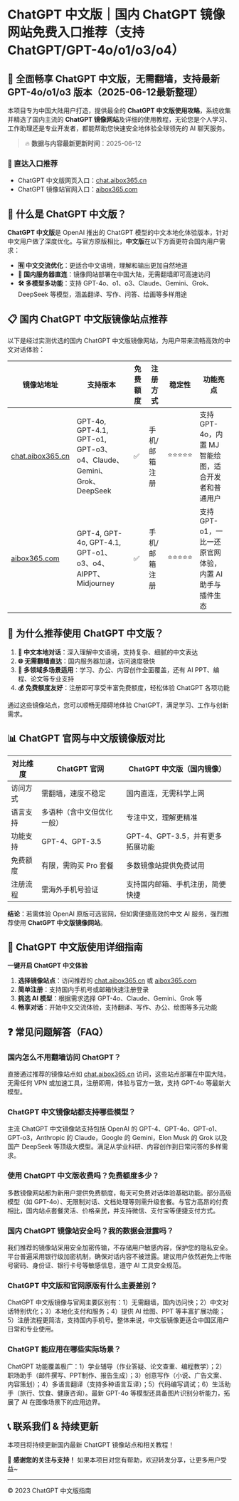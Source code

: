 # ChatGPT 中文版｜国内 ChatGPT 镜像网站免费入口推荐（支持 ChatGPT/GPT-4o/o1/o3/o4）

## 📢 全面畅享 ChatGPT 中文版，无需翻墙，支持最新 GPT-4o/o1/o3 版本（2025-06-12最新整理）

本项目专为中国大陆用户打造，提供最全的 **ChatGPT 中文版使用攻略**，系统收集并精选了国内主流的 **ChatGPT 镜像网站**及详细的使用教程，无论您是个人学习、工作助理还是专业开发者，都能帮助您快速安全地体验全球领先的 AI 聊天服务。

> 🔥 **数据与内容最新更新时间**：2025-06-12

### 🚀 直达入口推荐

- ChatGPT 中文版网页入口：[chat.aibox365.cn](https://chat.aibox365.cn)
- ChatGPT 镜像站官网入口：[aibox365.com](https://aibox365.com)

## 🤔 什么是 ChatGPT 中文版？

**ChatGPT 中文版**是 OpenAI 推出的 ChatGPT 模型的中文本地化体验版本，针对中文用户做了深度优化。与官方原版相比，**中文版**在以下方面更符合国内用户需求：

- **🈶 中文交流优化**：更适合中文语境，理解和输出更加自然地道
- **🚀 国内服务器直连**：镜像网站部署在中国大陆，无需翻墙即可高速访问
- **🛠️ 多模型多功能**：支持 GPT-4o、o1、o3、Claude、Gemini、Grok、DeepSeek 等模型，涵盖翻译、写作、问答、绘画等多样用途

## 📋 国内 ChatGPT 中文版镜像站点推荐

以下是经过实测优选的国内 ChatGPT 中文版镜像网站，为用户带来流畅高效的中文对话体验：

| 镜像站地址 | 支持版本 | 免费额度 | 注册方式 | 稳定性 | 功能亮点 |
|------------|----------|----------|----------|--------|----------|
| [chat.aibox365.cn](https://chat.aibox365.cn) | GPT-4o, GPT-4.1, GPT-o1, GPT-o3、o4、Claude、Gemini、Grok、DeepSeek | ✅ | 手机/邮箱注册 | ⭐⭐⭐⭐⭐ | 支持 GPT-4o，内置 MJ 智能绘图，适合开发者和普通用户 |
| [aibox365.com](https://aibox365.com) | GPT-4, GPT-4o, GPT-4.1, GPT-o1、o3、o4、AIPPT、Midjourney | ✅ | 手机/邮箱注册 | ⭐⭐⭐⭐⭐ | 支持 GPT-o1，一比一还原官网体验，内置 AI 助手与插件生态 |

## 🌟 为什么推荐使用 ChatGPT 中文版？

1. **📝 中文本地对话**：深入理解中文语境，支持复杂、细腻的中文表达
2. **🌐 无需翻墙直达**：国内服务器加速，访问速度极快
3. **🎯 多领域多场景适用**：学习、办公、内容创作全面覆盖，还有 AI PPT、编程、论文等专业支持
4. **💰 免费额度友好**：注册即可享受丰富免费额度，轻松体验 ChatGPT 各项功能

通过这些镜像站点，您可以顺畅无障碍地体验 ChatGPT，满足学习、工作与创新需求。

## 📊 ChatGPT 官网与中文版镜像版对比

| 对比维度 | ChatGPT 官网 | ChatGPT 中文版（国内镜像） |
|----------|--------------|----------------------------|
| 访问方式 | 需翻墙，速度不稳定 | 国内直连，无需科学上网 |
| 语言支持 | 多语种（含中文但优化一般） | 专注中文，理解更精准 |
| 功能支持 | GPT-4、GPT-3.5 | GPT-4、GPT-3.5，并有更多拓展功能 |
| 免费额度 | 有限，需购买 Pro 套餐 | 多数镜像站提供免费试用 |
| 注册流程 | 需海外手机号验证 | 支持国内邮箱、手机注册，简便快捷 |

**结论**：若需体验 OpenAI 原版可选官网，但如需便捷高效的中文 AI 服务，强烈推荐使用 **ChatGPT 中文版镜像网站**。

## 📝 ChatGPT 中文版使用详细指南

**一键开启 ChatGPT 中文体验**

1. **选择镜像站点**：访问推荐的 [chat.aibox365.cn](https://chat.aibox365.cn) 或 [aibox365.com](https://aibox365.com)
2. **简单注册**：支持国内手机号或邮箱快速注册登录
3. **挑选 AI 模型**：根据需求选择 GPT-4o、Claude、Gemini、Grok 等
4. **畅享对话**：开始中文交流体验，支持翻译、写作、办公、绘图等多元功能

## ❓ 常见问题解答（FAQ）

### 国内怎么不用翻墙访问 ChatGPT？

直接通过推荐的镜像站点如 [chat.aibox365.cn](https://chat.aibox365.cn) 访问，这些站点部署在中国大陆，无需任何 VPN 或加速工具，注册即用，体验与官方一致，支持 GPT-4o 等最新大模型。

### ChatGPT 中文镜像站都支持哪些模型？

主流 ChatGPT 中文镜像站支持包括 OpenAI 的 GPT-4、GPT-4o、GPT-o1、GPT-o3，Anthropic 的 Claude，Google 的 Gemini，Elon Musk 的 Grok 以及国产 DeepSeek 等顶级大模型。满足从学业科研、内容创作到日常问答的多样需求。

### 使用 ChatGPT 中文版收费吗？免费额度多少？

多数镜像网站都为新用户提供免费额度，每天可免费对话体验基础功能。部分高级模型（如 GPT-4o）、无限制对话、文档处理等则需升级套餐。与官方高昂的付费相比，国内站点套餐灵活、价格亲民，并支持微信、支付宝等便捷支付方式。

### 国内 ChatGPT 镜像站安全吗？我的数据会泄露吗？

我们推荐的镜像站采用安全加密传输，不存储用户敏感内容，保护您的隐私安全。平台普遍采用银行级加密机制，确保对话内容不被泄露。建议用户依然避免上传账号密码、身份证、银行卡号等敏感信息，遵守 AI 工具安全规范。

### ChatGPT 中文版和官网原版有什么主要差别？

ChatGPT 中文版镜像与官网主要区别有：1）无需翻墙，国内访问快；2）中文对话特别优化；3）本地化支付和服务；4）提供 AI 绘图、PPT 等丰富扩展功能；5）注册流程更简洁，支持国内手机号。整体来说，中文版镜像更适合中国区用户日常和专业使用。

### ChatGPT 能应用在哪些实际场景？

ChatGPT 功能覆盖极广：1）学业辅导（作业答疑、论文查重、编程教学）；2）职场助手（邮件撰写、PPT制作、报告生成）；3）创意写作（小说、广告文案、内容策划）；4）多语言翻译（支持多种语言互译）；5）代码编写调试；6）生活助手（旅行、饮食、健康咨询）。最新 GPT-4o 等模型还具备图片识别分析能力，拓展了 AI 在图像场景下的应用边界。

## 📞 联系我们 & 持续更新

本项目将持续更新国内最新 ChatGPT 镜像站点和相关教程！

🌟 **感谢您的关注与支持！** 如果本项目对您有帮助，欢迎转发分享，让更多用户受益~

---

© 2023 ChatGPT 中文版指南
